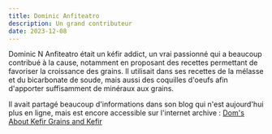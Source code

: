 ```yaml
---
title: Dominic Anfiteatro
description: Un grand contributeur
date: 2023-12-08
---
```


Dominic N Anfiteatro était un kéfir addict, un vrai passionné qui a beaucoup contribué à la cause, notamment en proposant des recettes permettant de favoriser la croissance des grains. Il utilisait dans ses recettes de la mélasse et du bicarbonate de soude, mais aussi des coquilles d'oeufs afin d'apporter suffisamment de minéraux aux grains.

Il avait partagé beaucoup d'informations dans son blog qui n'est aujourd'hui plus en ligne, mais est encore accessible sur l'internet archive : [Dom's About Kefir Grains and Kefir](https://web.archive.org/web/20190602235552/http://users.sa.chariot.net.au/~dna/kefirpage.html#alternativekefir)
